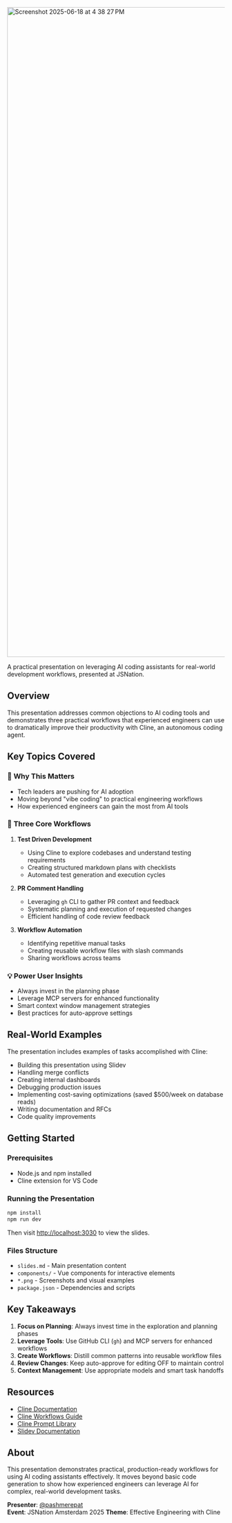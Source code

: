 <img width="1500" alt="Screenshot 2025-06-18 at 4 38 27 PM" src="https://github.com/user-attachments/assets/826f38bc-4a84-4310-a4a3-3e52b3cfcdc6" />



A practical presentation on leveraging AI coding assistants for real-world development workflows, presented at JSNation.

## Overview

This presentation addresses common objections to AI coding tools and demonstrates three practical workflows that experienced engineers can use to dramatically improve their productivity with Cline, an autonomous coding agent.

## Key Topics Covered

### 🎯 **Why This Matters**
- Tech leaders are pushing for AI adoption
- Moving beyond "vibe coding" to practical engineering workflows
- How experienced engineers can gain the most from AI tools

### 🔄 **Three Core Workflows**

1. **Test Driven Development**
   - Using Cline to explore codebases and understand testing requirements
   - Creating structured markdown plans with checklists
   - Automated test generation and execution cycles

2. **PR Comment Handling**
   - Leveraging `gh` CLI to gather PR context and feedback
   - Systematic planning and execution of requested changes
   - Efficient handling of code review feedback

3. **Workflow Automation**
   - Identifying repetitive manual tasks
   - Creating reusable workflow files with slash commands
   - Sharing workflows across teams

### 💡 **Power User Insights**
- Always invest in the planning phase
- Leverage MCP servers for enhanced functionality
- Smart context window management strategies
- Best practices for auto-approve settings

## Real-World Examples

The presentation includes examples of tasks accomplished with Cline:
- Building this presentation using Slidev
- Handling merge conflicts
- Creating internal dashboards
- Debugging production issues
- Implementing cost-saving optimizations (saved $500/week on database reads)
- Writing documentation and RFCs
- Code quality improvements

## Getting Started

### Prerequisites
- Node.js and npm installed
- Cline extension for VS Code

### Running the Presentation

```bash
npm install
npm run dev
```

Then visit <http://localhost:3030> to view the slides.

### Files Structure
- `slides.md` - Main presentation content
- `components/` - Vue components for interactive elements
- `*.png` - Screenshots and visual examples
- `package.json` - Dependencies and scripts

## Key Takeaways

1. **Focus on Planning**: Always invest time in the exploration and planning phases
2. **Leverage Tools**: Use GitHub CLI (`gh`) and MCP servers for enhanced workflows
3. **Create Workflows**: Distill common patterns into reusable workflow files
4. **Review Changes**: Keep auto-approve for editing OFF to maintain control
5. **Context Management**: Use appropriate models and smart task handoffs

## Resources

- [Cline Documentation](https://docs.cline.bot/)
- [Cline Workflows Guide](https://docs.cline.bot/features/slash-commands/workflows)
- [Cline Prompt Library](https://github.com/cline/prompts)
- [Slidev Documentation](https://sli.dev/)

## About

This presentation demonstrates practical, production-ready workflows for using AI coding assistants effectively. It moves beyond basic code generation to show how experienced engineers can leverage AI for complex, real-world development tasks.

**Presenter**: [@pashmerepat](https://x.com/pashmerepat)  
**Event**: JSNation Amsterdam 2025
**Theme**: Effective Engineering with Cline
